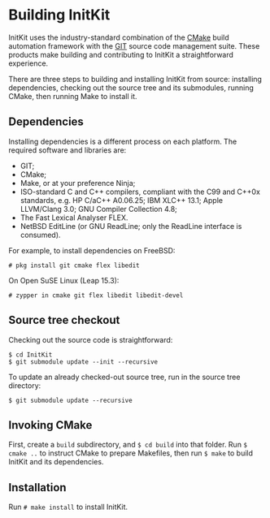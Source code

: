 Building InitKit
================

InitKit uses the industry-standard combination of the  [CMake] build automation
framework with the [GIT] source code management suite. These products make
building and contributing to InitKit a straightforward experience.

There are three steps to building and installing InitKit from source: installing
dependencies, checking out the source tree and its submodules, running CMake,
then running Make to install it.

[CMake]: https://cmake.org
[GIT]: https://git-scm.com

Dependencies
------------

Installing dependencies is a different process on each platform. The required
software and libraries are:

 - GIT;
 - CMake;
 - Make, or at your preference Ninja;
 - ISO-standard C and C++ compilers, compliant with the C99 and C++0x standards,
 e.g. HP C/aC++ A0.06.25; IBM XLC++ 13.1; Apple LLVM/Clang 3.0; GNU Compiler
 Collection 4.8;
 - The Fast Lexical Analyser FLEX.
 - NetBSD EditLine (or GNU ReadLine; only the ReadLine interface is consumed).

For example, to install dependencies on FreeBSD:

`# pkg install git cmake flex libedit`

On Open SuSE Linux (Leap 15.3):

```# zypper in -t pattern devel_C_C++
# zypper in cmake git flex libedit libedit-devel
```

Source tree checkout
--------------------

Checking out the source code is straightforward:

```$ git checkout https://github.com/InitKit/InitKit.git
$ cd InitKit
$ git submodule update --init --recursive
```

To update an already checked-out source tree, run in the source tree directory:

```$ git pull
$ git submodule update --recursive
```

Invoking CMake
--------------

First, create a `build` subdirectory, and `$ cd build` into that folder. Run
`$ cmake ..` to instruct CMake to prepare Makefiles, then run `$ make` to build
InitKit and its dependencies.

Installation
------------

Run `# make install` to install InitKit.